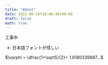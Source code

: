```yaml
---
title: "About"
date: 2021-06-26T16:06:49+09:00
draft: false
math: true
---
```


工事中

- 日本語フォントが怪しい

$\varphi = \dfrac{1+\sqrt5}{2}= 1.6180339887…$
